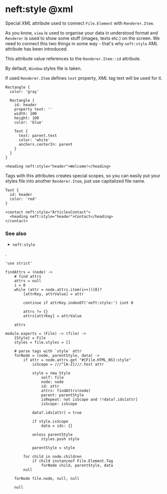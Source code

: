 neft:style @xml
===============

Special *XML* attribute used to connect `File.Element` with `Renderer.Item`.

As you know, `view` is used to organise your data in understood format and `Renderer` is
used to show some stuff (images, texts etc.) on the screen. We need to connect this two
things in some way - that's why `neft:style` *XML* attribute has been introduced.

This attribute value references to the `Renderer.Item::id` attribute.

By default, `Window` styles file is taken.

If used `Renderer.Item` defines `text` property, *XML* tag text will be used for it.

```nml,include(Window)
Rectangle {
  color: 'gray'

  Rectangle {
    id: header
    property text: ''
    width: 100
    height: 100
    color: 'blue'
    
    Text {
      text: parent.text
      color: 'white'
      anchors.centerIn: parent
    }
  }
}
```

```view,example
<heading neft:style="header">Welcome!</heading>
```

Tags with this attributes creates special scopes, so you can easily put your styles file
into another `Renderer.Item`, just use capitalized file name.

```nml,include(ArticlesContact)
Text {
  id: header
  color: 'red'
}
```

```view,example
<contact neft:style="ArticlesContact">
  <heading neft:style="header">Contact</heading>
</contact>
```

### See also

- `neft:style`

.

	'use strict'

	findAttrs = (node) ->
		# find attrs
		attrs = null
		i = 0
		while (attr = node.attrs.item(i++))[0]?
			[attrKey, attrValue] = attr

			continue if attrKey.indexOf('neft:style:') isnt 0

			attrs ?= {}
			attrs[attrKey] = attrValue

		attrs

	module.exports = (File) -> (file) ->
		{Style} = File
		styles = file.styles = []

		# parse tags with `style` attr
		forNode = (node, parentStyle, data) ->
			if attr = node.attrs.get "#{File.HTML_NS}:style"
				isScope = ///^[A-Z]///.test attr

				style = new Style
					self: file
					node: node
					id: attr
					attrs: findAttrs(node)
					parent: parentStyle
					isRepeat: not isScope and !!data?.ids[attr]
					isScope: isScope

				data?.ids[attr] = true

				if style.isScope
					data = ids: {}

				unless parentStyle
					styles.push style

				parentStyle = style

			for child in node.children
				if child instanceof File.Element.Tag
					forNode child, parentStyle, data
			null

		forNode file.node, null, null

		null